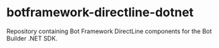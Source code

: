 # botframework-directline-dotnet
Repository containing Bot Framework DirectLine components for the Bot Builder .NET SDK.
